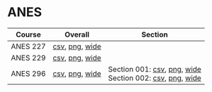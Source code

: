 # ANES

| Course | Overall | Section |
| ------ | ------- | ------- |
| ANES 227 | [csv](https://github.com/UCSD-Historical-Enrollment-Data/2023Fall/blob/main/overall/ANES%20227.csv), [png](https://raw.githubusercontent.com/UCSD-Historical-Enrollment-Data/2023Fall/main/plot_overall/ANES%20227.png), [wide](https://raw.githubusercontent.com/UCSD-Historical-Enrollment-Data/2023Fall/main/plot_overall_wide/ANES%20227.png) |  |
| ANES 229 | [csv](https://github.com/UCSD-Historical-Enrollment-Data/2023Fall/blob/main/overall/ANES%20229.csv), [png](https://raw.githubusercontent.com/UCSD-Historical-Enrollment-Data/2023Fall/main/plot_overall/ANES%20229.png), [wide](https://raw.githubusercontent.com/UCSD-Historical-Enrollment-Data/2023Fall/main/plot_overall_wide/ANES%20229.png) |  |
| ANES 296 | [csv](https://github.com/UCSD-Historical-Enrollment-Data/2023Fall/blob/main/overall/ANES%20296.csv), [png](https://raw.githubusercontent.com/UCSD-Historical-Enrollment-Data/2023Fall/main/plot_overall/ANES%20296.png), [wide](https://raw.githubusercontent.com/UCSD-Historical-Enrollment-Data/2023Fall/main/plot_overall_wide/ANES%20296.png) | Section 001: [csv](https://github.com/UCSD-Historical-Enrollment-Data/2023Fall/blob/main/section/ANES%20296_001.csv), [png](https://raw.githubusercontent.com/UCSD-Historical-Enrollment-Data/2023Fall/main/plot_section/ANES%20296_001.png), [wide](https://raw.githubusercontent.com/UCSD-Historical-Enrollment-Data/2023Fall/main/plot_section_wide/ANES%20296_001.png)<br>Section 002: [csv](https://github.com/UCSD-Historical-Enrollment-Data/2023Fall/blob/main/section/ANES%20296_002.csv), [png](https://raw.githubusercontent.com/UCSD-Historical-Enrollment-Data/2023Fall/main/plot_section/ANES%20296_002.png), [wide](https://raw.githubusercontent.com/UCSD-Historical-Enrollment-Data/2023Fall/main/plot_section_wide/ANES%20296_002.png) |
